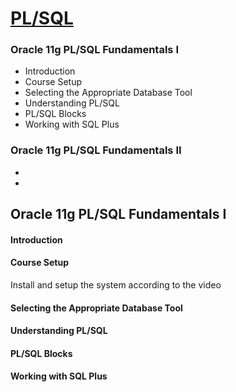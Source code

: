 
[PL/SQL](https://www.udemy.com/oracle-plsql-fundamentals-vol-i-ii/learn/v4/overview)
======

### Oracle 11g PL/SQL Fundamentals I
  * Introduction
  * Course Setup
  * Selecting the Appropriate Database Tool
  * Understanding PL/SQL
  * PL/SQL Blocks
  * Working with SQL Plus

### Oracle 11g PL/SQL Fundamentals II
 *
 *

Oracle 11g PL/SQL Fundamentals I
------

#### Introduction


#### Course Setup

Install and setup the system according to the video

#### Selecting the Appropriate Database Tool

#### Understanding PL/SQL

#### PL/SQL Blocks

#### Working with SQL Plus
